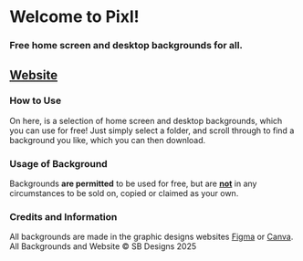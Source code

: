 <h1>Welcome to Pixl!</h1>
<h3>Free home screen and desktop backgrounds for all.</h3>
<h2><a href="https://pixl.sbdesigns.pages.dev">Website</a></h2>

<h3>How to Use</h3>
On here, is a selection of home screen and desktop backgrounds, which you can use for free! Just simply select a folder, and scroll through to find a background you like, which you can then download.

<h3>Usage of Background</h3>
Backgrounds <b>are permitted</b> to be used for free, but are <u><b>not</b></u> in any circumstances to be sold on, copied or claimed as your own. 
<h3>Credits and Information</h3>
All backgrounds are made in the graphic designs websites <a href="https://figma.com">Figma</a> or <a href="https://canva.com">Canva</a>.
All Backgrounds and Website © SB Designs 2025
